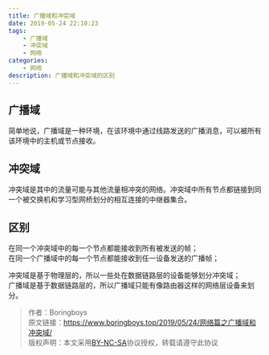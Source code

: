 ```yaml
---
title: 广播域和冲突域
date: 2019-05-24 22:10:23
tags:
	- 广播域
	- 冲突域
	- 网络
categories:
	- 网络
description: 广播域和冲突域的区别
---
```


## 广播域

简单地说，广播域是一种环境，在该环境中通过线路发送的广播消息，可以被所有该环境中的主机或节点接收。

## 冲突域

冲突域是其中的流量可能与其他流量相冲突的网络。冲突域中所有节点都链接到同一个被交换机和学习型网桥划分的相互连接的中继器集合。

## 区别

在同一个冲突域中的每一个节点都能接收到所有被发送的帧；  
在同一个广播域中的每一个节点都能接收到任一设备发送的广播帧；  

冲突域是基于物理层的，所以一些处在数据链路层的设备能够划分冲突域；  
广播域是基于数据链路层的，所以广播域只能有像路由器这样的网络层设备来划分。

>作者：Boringboys  
>原文链接：https://www.boringboys.top/2019/05/24/网络篇之广播域和冲突域/  
>版权声明：本文采用[BY-NC-SA](https://creativecommons.org/licenses/by-nc-sa/4.0/)协议授权，转载请遵守此协议

